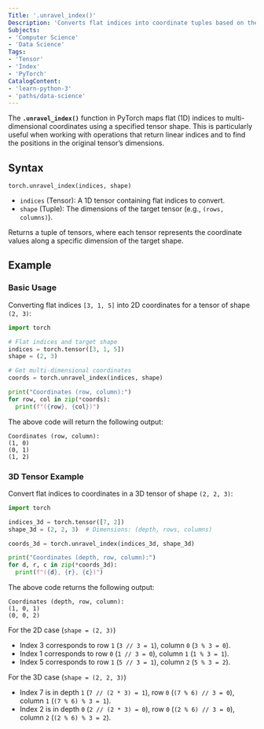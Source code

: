 ```yaml
---
Title: '.unravel_index()'
Description: 'Converts flat indices into coordinate tuples based on the shape of a tensor, enabling multi-dimensional indexing.'
Subjects:
- 'Computer Science'
- 'Data Science'
Tags:
- 'Tensor'
- 'Index'
- 'PyTorch'
CatalogContent:
- 'learn-python-3'
- 'paths/data-science'
---
```


The **`.unravel_index()`** function in PyTorch maps flat (1D) indices to multi-dimensional coordinates using a specified tensor shape. This is particularly useful when working with operations that return linear indices and to find the positions in the original tensor’s dimensions.

## Syntax

```pseudo
torch.unravel_index(indices, shape)
```

- `indices` (Tensor): A 1D tensor containing flat indices to convert.
- `shape` (Tuple): The dimensions of the target tensor (e.g., `(rows, columns)`).

Returns a tuple of tensors, where each tensor represents the coordinate values along a specific dimension of the target shape.

## Example

### Basic Usage

Converting flat indices `[3, 1, 5]` into 2D coordinates for a tensor of shape `(2, 3)`:

```py
import torch

# Flat indices and target shape
indices = torch.tensor([3, 1, 5])
shape = (2, 3)

# Get multi-dimensional coordinates
coords = torch.unravel_index(indices, shape)

print("Coordinates (row, column):")
for row, col in zip(*coords):
  print(f"({row}, {col})")
```

The above code will return the following output:

```shell
Coordinates (row, column):
(1, 0)
(0, 1)
(1, 2)
```

### 3D Tensor Example

Convert flat indices to coordinates in a 3D tensor of shape `(2, 2, 3)`:

```py
import torch

indices_3d = torch.tensor([7, 2])
shape_3d = (2, 2, 3)  # Dimensions: (depth, rows, columns)

coords_3d = torch.unravel_index(indices_3d, shape_3d)

print("Coordinates (depth, row, column):")
for d, r, c in zip(*coords_3d):
  print(f"({d}, {r}, {c})")
```

The above code returns the following output:

```shell
Coordinates (depth, row, column):
(1, 0, 1)
(0, 0, 2)
```

For the 2D case (`shape = (2, 3)`)

- Index 3 corresponds to row `1` (`3 // 3 = 1`), column `0` (`3 % 3 = 0`).
- Index 1 corresponds to row `0` (`1 // 3 = 0`), column `1` (`1 % 3 = 1`).
- Index 5 corresponds to row `1` (`5 // 3 = 1`), column `2` (`5 % 3 = 2`).

For the 3D case (`shape = (2, 2, 3)`)

- Index 7 is in depth `1` (`7 // (2 * 3) = 1`), row `0` (`(7 % 6) // 3 = 0`), column `1` (`(7 % 6) % 3 = 1`).
- Index 2 is in depth `0` (`2 // (2 * 3) = 0`), row `0` (`(2 % 6) // 3 = 0`), column `2` (`(2 % 6) % 3 = 2`).
